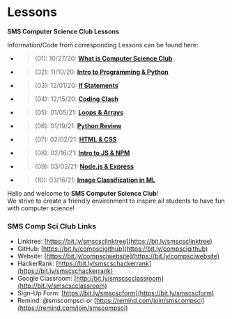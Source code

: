 # Lessons
**SMS Computer Science Club Lessons**

Information/Code from corresponding Lessons can be found here:  
* > (01): 10/27/20:  [**What is Computer Science Club**](https://github.com/whscompsciclub/Lessons/tree/main/SMS%20Lessons/(01)-10.27%20(What%20is%20Computer%20Science%20Club))
* > (02): 11/10/20:  [**Intro to Programming & Python**](https://github.com/whscompsciclub/Lessons/tree/main/SMS%20Lessons/(02)-11.10%20(Intro%20to%20Programming%20%26%20Python))
* > (03): 12/01/20:  [**If Statements**]((03)-12.01%20(If%20Statements)) 
* > (04): 12/15/20:  [**Coding Clash**]((04)-12.15%20(Coding%20Clash))
* > (05): 01/05/21:  [**Loops & Arrays**]((05)-01.05%20(Loops%20&%20Arrays))
* > (06): 01/19/21:  [**Python Review**]((06)-01.19%20(Python%20Review))
* > (07): 02/02/21:  [**HTML & CSS**]((07)-02.02%20(HTML%20&%20CSS))
* > (08): 02/16/21:  [**Intro to JS & NPM**]((08)-02.16%20(Intro%20to%20JS%20&%20NPM))
* > (09): 03/02/21:  [**Node.js & Express**]((09)-03.02%20(Node.js%20%26%20Express))
* > (10): 03/16/21:  [**Image Classification in ML**]((10)-03.16%20(Image%20Classification%20in%20ML))
&nbsp;

Hello and welcome to **SMS Computer Science Club**!   
We strive to create a friendly environment to inspire all students to have fun with computer science!  
### SMS Comp Sci Club Links
- Linktree: [https://bit.ly/smscsclinktree](https://bit.ly/smscsclinktree)
- GitHub: [https://bit.ly/compscigithub](https://bit.ly/compscigithub)
- Website: [https://bit.ly/compsciwebsite](https://bit.ly/compsciwebsite)
- HackerRank: [https://bit.ly/smscschackerrank](https://bit.ly/smscschackerrank)
- Google Classroom: [http://bit.ly/smscscclassroom](http://bit.ly/smscscclassroom)
- Sign-Up Form: [https://bit.ly/smscscform](https://bit.ly/smscscform)
- Remind: @smscompsci or [https://remind.com/join/smscompsci](https://remind.com/join/smscompsci)